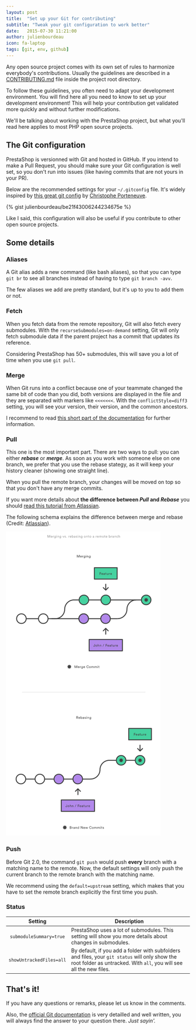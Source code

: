 ```yaml
---
layout: post
title:  "Set up your Git for contributing"
subtitle: "Tweak your git configuration to work better"
date:   2015-07-30 11:21:00
author: julienbourdeau
icon: fa-laptop
tags: [git, env, github]
---
```


Any open source project comes with its own set of rules to harmonize everybody's contributions.
Usually the guidelines are described in a [CONTRIBUTING.md](https://github.com/PrestaShop/PrestaShop/blob/develop/CONTRIBUTING.md)
file inside the project root directory.

To follow these guidelines, you often need to adapt your development environment.
You will find here all you need to know to set up your development environment! This will help your contribution
get validated more quickly and without further modifications.

We'll be talking about working with the PrestaShop project, but what you'll read here applies to most PHP open source projects.

## The Git configuration

PrestaShop is versionned with Git and hosted in GitHub. If you intend to make a Pull Request, you should make sure your Git configuration is well set, so you don't run into issues (like having commits that are not yours in your PR).

Below are the recommended settings for your `~/.gitconfig` file.
It's widely inspired by [this great git config](https://gist.github.com/tdd/470582) by [Christophe Porteneuve](https://twitter.com/porteneuve).

{% gist julienbourdeau/be21f43006244234675e %}

Like I said, this configuration will also be useful if you contribute to other open source projects.


## Some details

### Aliases

A Git alias adds a new command (like bash aliases), so that you can type `git br` to see all branches instead of having to type `git branch -avv`.

The few aliases we add are pretty standard, but it's up to you to add them or not.

### Fetch

When you fetch data from the remote repository, Git will also fetch every submodules. With the `recurseSubmodules=on-demand` setting, Git
will only fetch submodule data if the parent project has a commit that updates its reference.

Considering PrestaShop has 50+ submodules, this will save you a lot of time when you use `git pull`.

### Merge

When Git runs into a conflict because one of your teammate changed the same bit of code than you did, both versions are displayed in the file and they are separated with markers like `<<<<<<<`.
With the `conflictStyle=diff3` setting, you will see your version, their version, and the common ancestors.

I recommend to read [this short part of the documentation](http://git-scm.com/docs/git-merge#_how_conflicts_are_presented)
for further information.

### Pull

This one is the most important part. There are two ways to pull: you can either **_rebase_** or **_merge_**. As soon as you work with someone else on one branch,
we prefer that you use the rebase stategy, as it will keep your history cleaner (showing one straight line).

When you pull the remote branch, your changes will be moved on top so that you don't have any merge commits.

If you want more details about **the difference between _Pull_ and _Rebase_** you should
[read this tutorial from Atlassian](https://www.atlassian.com/git/tutorials/merging-vs-rebasing).

The following schema explains the difference between merge and rebase
(Credit: [Atlassian](https://www.atlassian.com/git/tutorials/merging-vs-rebasing/workflow-walkthrough)).

![](/assets/images/2015/07/git-pull-merge-vs-rebase.png)

### Push

Before Git 2.0, the command `git push` would push **every** branch with a matching name to the remote. Now, the default
settings will only push the current branch to the remote branch with the matching name.

We recommend using the `default=upstream` setting, which makes that you have to set the remote branch explicitly the first time you push.

### Status

| Setting | Description |
|:-------:|-------------|
| `submoduleSummary=true` | PrestaShop uses a lot of submodules. This setting will show you more details about changes in submodules. |
| `showUntrackedFiles=all` | By default, if you add a folder with subfolders and files, your `git status` will only show the root folder as untracked. With `all`, you will see all the new files. |


## That's it!

If you have any questions or remarks, please let us know in the comments.

Also, the [official Git documentation](http://git-scm.com/doc) is very detailled and well written, you will always
find the answer to your question there. _Just sayin'._
